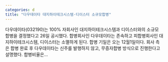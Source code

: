 ```yaml
---
categories: d
title: "다우데이타 대지하이테크시스템·디이스터 소규모합병"
---
```

 다우데이타(032190)는 100% 자회사인 대지하이테크시스템과 디이스터와의 소규모 합병을 결정했다고 26일 공시했다. 합병회사인 다우데이타는 존속하고 피합병회사인 대지하이테크시스템, 디이스터는 소멸하게 된다. 합병 기일은 오는 12월1일이다. 회사 측은 합병 완료 후 다우데이타는 신주를 발행하지 않고, 무증자합병 방식으로 진행한다고 설명했다. 합병비율은...